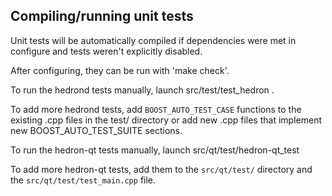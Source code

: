 Compiling/running unit tests
------------------------------------

Unit tests will be automatically compiled if dependencies were met in configure
and tests weren't explicitly disabled.

After configuring, they can be run with 'make check'.

To run the hedrond tests manually, launch src/test/test_hedron .

To add more hedrond tests, add `BOOST_AUTO_TEST_CASE` functions to the existing
.cpp files in the test/ directory or add new .cpp files that
implement new BOOST_AUTO_TEST_SUITE sections.

To run the hedron-qt tests manually, launch src/qt/test/hedron-qt_test

To add more hedron-qt tests, add them to the `src/qt/test/` directory and
the `src/qt/test/test_main.cpp` file.
